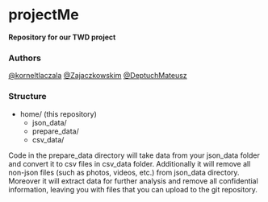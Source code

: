# projectMe

**Repository for our TWD project**

### Authors
[@korneltlaczala](https://github.com/korneltlaczala) [@Zajaczkowskim](https://github.com/Zajaczkowskim) [@DeptuchMateusz](https://github.com/DeptuchMateusz)

### Structure

- home/ (this repository)
    - json_data/
    - prepare_data/
    - csv_data/

Code in the prepare_data directory will take data from your json_data folder and convert it to csv files in csv_data folder.
Additionally it will remove all non-json files (such as photos, videos, etc.) from json_data directory.
Moreover it will extract data for further analysis and remove all confidential information, leaving you with files that you can upload to the git repository.

